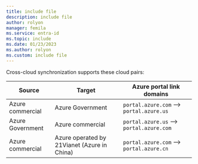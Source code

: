 ```yaml
---
title: include file
description: include file
author: rolyon
manager: femila
ms.service: entra-id
ms.topic: include
ms.date: 01/23/2023
ms.author: rolyon
ms.custom: include file
---
```


Cross-cloud synchronization supports these cloud pairs:

| Source | Target | Azure portal link domains |
| --- | --- | --- |
| Azure commercial | Azure Government | `portal.azure.com` --> `portal.azure.us` |
| Azure Government | Azure commercial | `portal.azure.us` --> `portal.azure.com` |
| Azure commercial | Azure operated by 21Vianet (Azure in China) | `portal.azure.com` --> `portal.azure.cn` |
